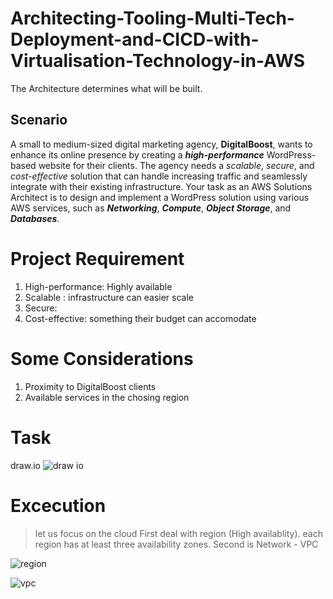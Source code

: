 # Architecting-Tooling-Multi-Tech-Deployment-and-CICD-with-Virtualisation-Technology-in-AWS

The Architecture determines what will be built.

## Scenario

A small to medium-sized digital marketing agency, **DigitalBoost**, wants to enhance its online presence by creating a ***high-performance*** WordPress-based website for their clients. 
The agency needs a *scalable*, *secure*, and *cost-effective* solution that can handle increasing traffic and seamlessly integrate with their existing infrastructure. 
Your task as an AWS Solutions Architect is to design and implement a WordPress solution using various AWS services, such as ***Networking***, ***Compute***, ***Object Storage***, and ***Databases***.

# Project Requirement

1. High-performance: Highly available
2. Scalable : infrastructure can easier scale
3. Secure:
4. Cost-effective: something their budget can accomodate

# Some Considerations
1. Proximity to DigitalBoost clients
2. Available services in the chosing region

# Task

draw.io
![draw io](https://github.com/ArmstrongLiwox/Architecting-Tooling-Multi-Tech-Deployment-and-CICD-with-Virtualisation-Technology-in-AWS-Part-1-/assets/143335106/4ede15a3-58b4-482b-bf20-fac9cc20deef)

# Excecution

> let us focus on the cloud
> First deal with region (High availablity). each region has at least three availability zones.
> Second is Network - VPC

![region](https://github.com/ArmstrongLiwox/Architecting-Tooling-Multi-Tech-Deployment-and-CICD-with-Virtualisation-Technology-in-AWS-Part-1-/assets/143335106/f73ef97c-b5fe-441c-ae00-93aa08220e56)

![vpc](https://github.com/ArmstrongLiwox/Architecting-Tooling-Multi-Tech-Deployment-and-CICD-with-Virtualisation-Technology-in-AWS-Part-1-/assets/143335106/7b974523-bc8d-4210-b1a5-9612509d9d4e)









